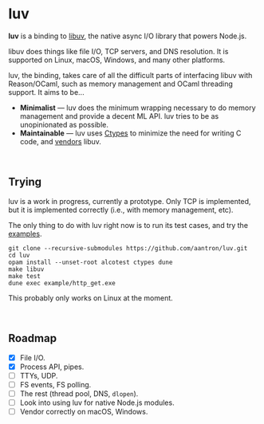 # luv

**luv** is a binding to [libuv][libuv], the native async I/O library that powers Node.js.

libuv does things like file I/O, TCP servers, and DNS resolution. It is supported on Linux, macOS, Windows, and many other platforms.

luv, the binding, takes care of all the difficult parts of interfacing libuv with Reason/OCaml, such as memory management and OCaml threading support. It aims to be...

- **Minimalist** &mdash; luv does the minimum wrapping necessary to do memory management and provide a decent ML API. luv tries to be as unopinionated as possible.
- **Maintainable** &mdash; luv uses [Ctypes][ctypes] to minimize the need for writing C code, and [vendors][vendor] libuv.

<br/>

## Trying

luv is a work in progress, currently a prototype. Only TCP is implemented, but it is implemented correctly (i.e., with memory management, etc).

The only thing to do with luv right now is to run its test cases, and try the [examples][examples].

```
git clone --recursive-submodules https://github.com/aantron/luv.git
cd luv
opam install --unset-root alcotest ctypes dune
make libuv
make test
dune exec example/http_get.exe
```

This probably only works on Linux at the moment.

<br/>

## Roadmap

- [x] File I/O.
- [x] Process API, pipes.
- [ ] TTYs, UDP.
- [ ] FS events, FS polling.
- [ ] The rest (thread pool, DNS, `dlopen`).
- [ ] Look into using luv for native Node.js modules.
- [ ] Vendor correctly on macOS, Windows.

[libuv]: http://libuv.org/
[ctypes]: https://github.com/ocamllabs/ocaml-ctypes
[vendor]: https://github.com/aantron/luv/tree/master/src/vendor
[examples]: https://github.com/aantron/luv/tree/master/example
